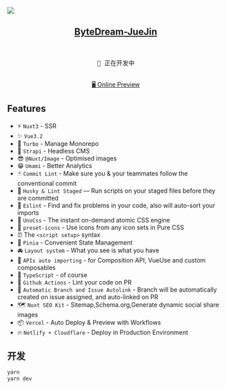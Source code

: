 ![](https://picxyxsw.oss-cn-hangzhou.aliyuncs.com/20230116155200.png)


<h2 align="center">
<a href="https://github.com/MarleneJiang/ByteDream-JueJin">ByteDream-JueJin</a>
</h2><br>

<pre align="center">
🧪 正在开发中
</pre>

<p align="center">
<br>
<a href="https://bytedream.top/">🖥 Online Preview</a>
</p>

## Features

- ⚡️ `Nuxt3` - SSR
- ✨ `Vue3.2`
- 💨 `Turbo` - Manage Monorepo
- 💎 `Strapi` - Headless CMS
- 😎 `@Nuxt/Image` - Optimised images
- 😁 `Umami` - Better Analytics
- 🃏 `Commit Lint` -  Make sure you & your teammates follow the conventional commit
- 💖 `Husky & Lint Staged` — Run scripts on your staged files before they are committed
- 📏 `Eslint` - Find and fix problems in your code, also will auto-sort your imports
- 🐶 `UnoCss` - The instant on-demand atomic CSS engine
- 🤖 `preset-icons` - Use icons from any icon sets in Pure CSS
- ⏰ The `<script setup>` syntax
- 🍍 `Pinia` - Convenient State Management
- 🚘 `Layout system` - What you see is what you have
- 🎨 `APIs auto importing` - for Composition API, VueUse and custom composables
- 🦾 `TypeScript` - of course
- 👷 `Github Actions` - Lint your code on PR
- 👀 `Automatic Branch and Issue Autolink` - Branch will be automatically created on issue assigned, and auto-linked on PR
- 🗺 `Nuxt SEO Kit` - Sitemap,Schema.org,Generate dynamic social share images
- 📦 `Vercel` - Auto Deploy & Preview with Workflows
- 🔥 `Netlify + Cloudflare` - Deploy in Production Environment

## 开发

```bash
yarn
yarn dev
```